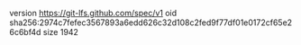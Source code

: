 version https://git-lfs.github.com/spec/v1
oid sha256:2974c7fefec3567893a6edd626c32d108c2fed9f77df01e0172cf65e26c6bf4d
size 1942
